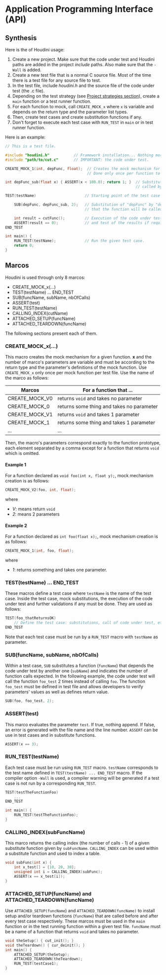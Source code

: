 # Application Programming Interface (API)

## Synthesis

Here is the of Houdini usage:

1. Create a new project. Make sure that the code under test and Houdini paths are added in the project *include* paths. Also make sure that the ``-Wall`` is added.
2. Create a new test file that is a normal C source file. Most of the time there is a test file for any source file to test.
3. In the test file, include *houdini.h* and the source file of the code under test (the .c file).
4. Depending on the test strategy (see [Project strategies section](getting-started.md#-project-strategies)), create a ``main`` function or a test runner function.
5. For each function to mock, call ``CREATE_MOCK_x`` where ``x`` is variable and depends on the return type and the parameter list types.
6. Then, create test cases and create substitution functions if any.
7. Don't forget to execute each test case with ``RUN_TEST`` in ``main`` or in test runner function.

Here is an example:

``` C
// This is a test file.

#include "houdini.h"           // Framework installation... Nothing more to do!
#include "path/to/cut.c"       // IMPORTANT: the code under test.

CREATE_MOCK_1(int, depFunc, float);  // Creates the mock mechanism for the function "depFunc".
                                     // Done only once per function to mock and per test file.

int depFunc_sub(float x) { ASSERT(x < 100.0); return 1; }  // Substitution function that will be 
                                                           // called by the code under test instead.

TEST(testName)                      // Starting point of the test case plus test case's name definition.

    SUB(depFunc, depFunc_sub, 2);   // Substitution of "depFunc" by "depFunc_sub" and indication
                                    // that the function will be called 2 times.

    int result = cutFunc();         // Execution of the code under test
    ASSERT(result == 0);            // and test of the results if required.
END_TEST

int main() {
    RUN_TEST(testName);             // Run the given test case.
    return 0;
}
```

## Marcos

Houdini is used through only 8 marcos:

* CREATE_MOCK_x(...)
* TEST(testName) ... END_TEST
* SUB(funcName, subName, nbOfCalls)
* ASSERT(test)
* RUN_TEST(testName)
* CALLING_INDEX(cutName)
* ATTACHED_SETUP(funcName)
* ATTACHED_TEARDOWN(funcName)

The following sections present each of them.

### CREATE_MOCK_x(...)

This macro creates the mock mechanism for a given function. **x** and the number of marco's parameters are variable and must be according to the return type and the parameter's definitions of the mock function. Use ``CREATE_MOCK_x`` only once per mock function per test file. Use the name of the marco as follows:

| Marcos         | For a function that ...                   |
| -------------- | ----------------------------------------- |
| CREATE_MOCK_V0 | returns ``void`` and takes no parameter   |
| CREATE_MOCK_0  | returns some thing and takes no parameter |
| CREATE_MOCK_V1 | returns ``void`` and takes 1 parameter    |
| CREATE_MOCK_1  | returns some thing and takes 1 parameter  |
| ...            | ...                                       |

Then, the macro's parameters correspond exactly to the function prototype, each element separated by a comma except for a function that returns ``void`` which is omitted.

#### Example 1

For a function declared as ``void foo(int x, float y);``, mock mechanism creation is as follows:
``` C
CREATE_MOCK_V2(foo, int, float);
```
where
* *V*: means return ``void``
* *2*: means 2 parameters

#### Example 2

For a function declared as ``int foo(float x);``, mock mechanism creation is as follows:
``` C
CREATE_MOCK_1(int, foo, float);
```
where
* *1*: returns something and takes one parameter.

### TEST(testName) ... END_TEST

These macros define a test case where ``testName`` is the name of the test case. Inside the test case, mock substitutions, the execution of the code under test and further validations if any must be done. They are used as follows:

``` C
TEST(foo_thatReturnsOK)
    // Define the test case: substitutions, call of code under test, etc.
END_TEST
```

Note that each test case must be run by a ``RUN_TEST`` macro with ``testName`` as parameter.

### SUB(funcName, subName, nbOfCalls)

Within a test case, ``SUB`` substitutes a function (``funcName``) that depends the code under test by another one (``subName``) and indicates the number of function calls expected. In the following example, the code under test will call the function ``foo_test`` 2 times instead of calling ``foo``. The function ``foo_test`` must be defined in test file and allows developers to verify parameters' values as well as defines return value.

``` C
SUB(foo, foo_test, 2);
```

### ASSERT(test)

This marco evaluates the parameter ``test``. If true, nothing append. If false, an error is generated with the file name and the line number. ``ASSERT`` can be use in test cases and in substitute functions.

``` C
ASSERT(x == 3);
```

### RUN_TEST(testName)

Each test case must be run using ``RUN_TEST`` macro. ``testName`` corresponds to the test name defined in ``TEST(testName) ... END_TEST`` macro. If the compiler option ``-Wall`` is used, a compiler warning will be generated if a test case is not run by a corresponding ``RUN_TEST``.

``` C
TEST(testTheFunctionFoo)
    ...
END_TEST

int main() {
    RUN_TEST(testTheFunctionFoo);
}
```

### CALLING_INDEX(subFuncName)

This marco returns the calling index (the number of calls - 1) of a given substitute function given by ``subFuncName``. ``CALLING_INDEX`` can be used within a substitute function and used to index a table.

``` C
void subFunc(int x) {
    int x_test[] = {10, 20, 30};
    unsigned int i = CALLING_INDEX(subFunc);
    ASSERT(x == x_test[i]);
}
```

### ATTACHED_SETUP(funcName) and ATTACHED_TEARDOWN(funcName)

Use ``ATTACHED_SETUP(funcName``) and ``ATTACHED_TEARDOWN(funcName)`` to install setup and/or teardown functions (``funcName``) that are called before and after every test case respectively. These marcos must be used in the ``main`` function or in the test running function within a given test file. ``funcName`` must be a name of a function that returns ``void`` and takes no parameter.

``` C
void theSetup() { cut_init(); }
void theTeardown() { cur_deinit(); }
int main() {
    ATTACHED_SETUP(theSetup);
    ATTACHED_TEARDOWN(theTeardown);
    RUN_TEST(testCase1);
}
```
